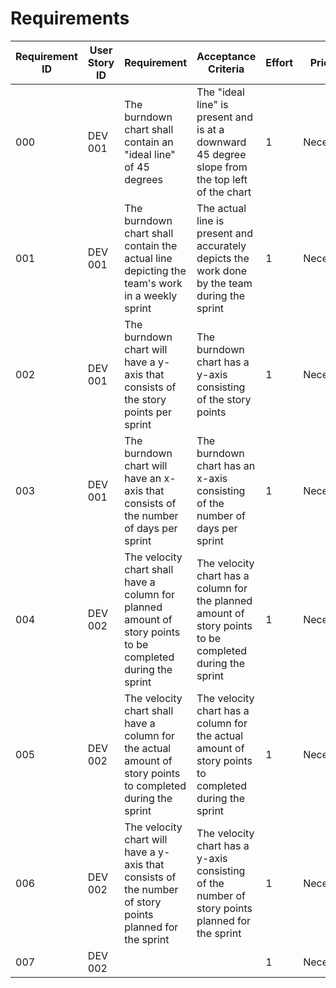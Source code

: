 # Requirements 

| Requirement ID | User Story ID | Requirement | Acceptance Criteria | Effort | Priority | Status |
|----------------|---------------|-------------|---------------------|--------|----------|--------|
|      000       |    DEV 001    |   The burndown chart shall contain an "ideal line" of 45 degrees  |   The "ideal line" is present and is at a downward 45 degree slope from the top left of the chart   |    1   | Necessary | Verified |
|      001       |    DEV 001    |   The burndown chart shall contain the actual line depicting the team's work in a weekly sprint   |   The actual line is present and accurately depicts the work done by the team during the sprint   |    1   | Necessary | Verified |
|      002       |    DEV 001    |   The burndown chart will have a y-axis that consists of the story points per sprint   |   The burndown chart has a y-axis consisting of the story points   |    1   | Necessary | Verified |
|      003       |    DEV 001    |   The burndown chart will have an x-axis that consists of the number of days per sprint   |   The burndown chart has an x-axis consisting of the number of days per sprint   |    1   | Necessary | Verified |
|      004       |    DEV 002    |   The velocity chart shall have a column for planned amount of story points to be completed during the sprint   |   The velocity chart has a column for the planned amount of story points to be completed during the sprint   |    1   | Necessary | Verified |
|      005       |    DEV 002    |   The velocity chart shall have a column for the actual amount of story points to completed during the sprint   |   The velocity chart has a column for the actual amount of story points to completed during the sprint   |    1   | Necessary | Verified |
|      006       |    DEV 002    |   The velocity chart will have a y-axis that consists of the number of story points planned for the sprint   |   The velocity chart has a y-axis consisting of the number of story points planned for the sprint   |    1   | Necessary | Verified |
|      007       |    DEV 002    |             |                     |    1   | Necessary | Verified |
